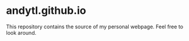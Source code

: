 andytl.github.io
================
This repository contains the source of my personal webpage.
Feel free to look around.
